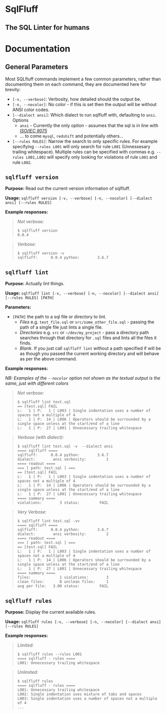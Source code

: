 # SqlFluff
## The SQL Linter for humans

# Documentation

## General Parameters

Most SQLfluff commands implement a few common parameters, rather than documenting
them on each command, they are documented here for brevity:

- `[-v, --verbose]`: Verbosity, how detailed should the output be.
- `[-n, --nocolor]`: No color - if this is set then the output will be
  without ANSI color codes.
- `[--dialect ansi]`: Which dialect to run sqlfluff with, defaulting
  to `ansi`. Options
  - `ansi` - Currently the only option - assumes that the sql is in
    line with [_ISO/IEC 9075_](https://en.wikipedia.org/wiki/ISO/IEC_9075)
  - ... to come `mysql`, `redshift` and potentially others...
- `[--rules RULES]`: Narrow the search to only specific rules. For example
  specifying `--rules L001` will only search for rule `L001` (Unnessesary
  trailing whitespace). Multiple rules can be specified with commas e.g.
  `--rules L001,L002` will specify only looking for violations of rule 
  `L001` and rule `L002`.

## `sqlfluff version`

**Purpose:** Read out the current version information of sqlfluff.

**Usage:** `sqlfluff version [-v, --verbose] [-n, --nocolor] [--dialect ansi] [--rules RULES]`

**Example responses:**

> *Not verbose:*
> ```shell
> $ sqlfluff version
> 0.0.4
> ```

> *Verbose:*
> ```shell
> $ sqlfluff version -v
> sqlfluff:      0.0.4 python:        3.6.7
> ```

## `sqlfluff lint`

**Purpose:** Actually lint things.

**Usage:** `sqlfluff lint [-v, --verbose] [-n, --nocolor] [--dialect ansi] [--rules RULES] [PATH]`

**Parameters:**

- `[PATH]` the path to a sql file or directory to lint.
  - _Files_ e.g. `test_file.sql` or `src/some_other_file.sql` - passing
    the path of a single file just lints a single file.
  - _Directories_ e.g. `src` or `~/dev/my_project` - pass a directory path
    searches through that directory for `.sql` files and lints all the
    files it finds.
  - _Blank_. If you just call `sqlfluff lint` without a path specified
    if will be as though you passed the current working directory and
    will behave as per the above command.

**Example responses:**

_NB: Examples of the `--nocolor` option not shown as the textual output is the same, just with different colors_

> *Not verbose:*
> ```shell
> $ sqlfluff lint test.sql
> == [test.sql] FAIL
> L:   1 | P:   1 | L003 | Single indentation uses a number of spaces not a multiple of 4
> L:   1 | P:  14 | L006 | Operators should be surrounded by a single space unless at the start/end of a line
> L:   1 | P:  27 | L001 | Unnecessary trailing whitespace
> ```

> *Verbose (with dialect):*
> ```shell
> $ sqlfluff lint test.sql -v  --dialect ansi
> ==== sqlfluff ====
> sqlfluff:      0.0.4 python:        3.6.7
> dialect:        ansi verbosity:         1
> ==== readout ====
> === [ path: test.sql ] ===
> == [test.sql] FAIL
> L:   1 | P:   1 | L003 | Single indentation uses a number of spaces not a multiple of 4
> L:   1 | P:  14 | L006 | Operators should be surrounded by a single space unless at the start/end of a line
> L:   1 | P:  27 | L001 | Unnecessary trailing whitespace
> ==== summary ====
> violations:        3 status:         FAIL
> ```


> *Very Verbose:*
> ```shell
> $ sqlfluff lint test.sql -vv
> ==== sqlfluff ====
> sqlfluff:      0.0.4 python:        3.6.7
> dialect:        ansi verbosity:         2
> ==== readout ====
> === [ path: test.sql ] ===
> == [test.sql] FAIL
> L:   1 | P:   1 | L003 | Single indentation uses a number of spaces not a multiple of 4
> L:   1 | P:  14 | L006 | Operators should be surrounded by a single space unless at the start/end of a line
> L:   1 | P:  27 | L001 | Unnecessary trailing whitespace
> ==== summary ====
> files:             1 violations:        3
> clean files:       0 unclean files:     1
> avg per file:   3.00 status:         FAIL
> ```

## `sqlfluff rules`

**Purpose:** Display the current available rules.

**Usage:** `sqlfluff rules [-v, --verbose] [-n, --nocolor] [--dialect ansi] [--rules RULES]`

**Example responses:**

> *Limited:*
> ```shell
> $ sqlfluff rules --rules L001
> ==== sqlfluff - rules ====
> L001: Unnecessary trailing whitespace
> ```

> *Unlimited:*
> ```shell
> $ sqlfluff rules
> ==== sqlfluff - rules ====
> L001: Unnecessary trailing whitespace
> L002: Single indentation uses mixture of tabs and spaces
> L003: Single indentation uses a number of spaces not a multiple of 4
> ...
> ```
